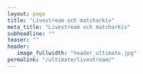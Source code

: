 ```yaml
---
layout: page
title: "Livestream och matcharkiv"
meta_title: "Livestream och matcharkiv"
subheadline: ""
teaser: ""
header:
   image_fullwidth: "header_ultimate.jpg"
permalink: "/ultimate/livestream/"
---
```

